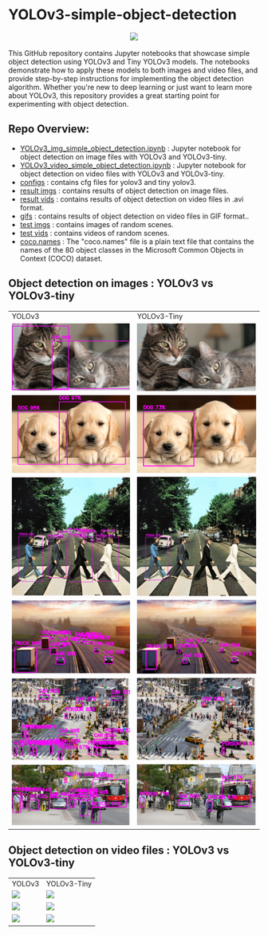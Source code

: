 # YOLOv3-simple-object-detection

<p align="center">
    <img src="https://github.com/mohamedamine99/YOLOv3-simple-object-detection/blob/main/gifs/YOLOv3/traffic.gif" width=470></td>
</p>

This GitHub repository contains Jupyter notebooks that showcase simple object detection using YOLOv3 and Tiny YOLOv3 models. 
The notebooks demonstrate how to apply these models to both images and video files, and provide step-by-step instructions for implementing the object detection algorithm. 
Whether you're new to deep learning or just want to learn more about YOLOv3, this repository provides a great starting point for experimenting with object detection.

## Repo Overview:
* [YOLOv3_img_simple_object_detection.ipynb](https://github.com/mohamedamine99/YOLOv3-simple-object-detection/blob/main/YOLOv3_img_simple_object_detection%20.ipynb) : Jupyter notebook for object detection on image files with YOLOv3 and YOLOv3-tiny.
* [YOLOv3_video_simple_object_detection.ipynb](https://github.com/mohamedamine99/YOLOv3-simple-object-detection/blob/main/YOLOv3_video_simple_object_detection.ipynb) : Jupyter notebook for object detection on video files with YOLOv3 and YOLOv3-tiny.
* [configs](https://github.com/mohamedamine99/YOLOv3-simple-object-detection/tree/main/configs) : contains cfg files for yolov3 and tiny yolov3.
* [result imgs](https://github.com/mohamedamine99/YOLOv3-simple-object-detection/tree/main/result%20imgs) : contains results of object detection on image files.
* [result vids](https://github.com/mohamedamine99/YOLOv3-simple-object-detection/tree/main/result%20vids) : contains results of object detection on video files in .avi format.
* [gifs](https://github.com/mohamedamine99/YOLOv3-simple-object-detection/tree/main/gifs) : contains results of object detection on video files in GIF format..
* [test imgs](https://github.com/mohamedamine99/YOLOv3-simple-object-detection/tree/main/test%20imgs) : contains images of random scenes.
* [test vids](https://github.com/mohamedamine99/YOLOv3-simple-object-detection/tree/main/test%20vids) : contains videos of random scenes.
* [coco.names](https://github.com/mohamedamine99/YOLOv3-simple-object-detection/blob/main/coco.names) : The "coco.names" file is a plain text file that contains the names of the 80 object classes in the Microsoft Common Objects in Context (COCO) dataset.


## Object detection on images : YOLOv3 vs YOLOv3-tiny

<div align="center">  
<table style="margin: 0 auto; border-style: none; width:100%">
  <tr>
    <td>YOLOv3</td>
    <td>YOLOv3-Tiny</td>
  </tr>

  <tr>
    <td><img src="https://github.com/mohamedamine99/YOLOv3-simple-object-detection/blob/main/result%20imgs/YOLOv3/2%20cats.PNG" width=280></td>
    <td><img src=https://github.com/mohamedamine99/YOLOv3-simple-object-detection/blob/main/result%20imgs/YOLOv3_tiny/2%20cats.PNG width=280></td>
  </tr>
  
  
  <tr>
    <td><img src="https://github.com/mohamedamine99/YOLOv3-simple-object-detection/blob/main/result%20imgs/YOLOv3/2%20dogs.PNG" width=280></td>
    <td><img src="https://github.com/mohamedamine99/YOLOv3-simple-object-detection/blob/main/result%20imgs/YOLOv3_tiny/2%20dogs.PNG" width=280></td>
  </tr>
  
  <tr>
    <td><img src="https://github.com/mohamedamine99/YOLOv3-simple-object-detection/blob/main/result%20imgs/YOLOv3/people%20crossing%20the%20street.jpg" width=280></td>
    <td><img src="https://github.com/mohamedamine99/YOLOv3-simple-object-detection/blob/main/result%20imgs/YOLOv3_tiny/people%20crossing%20the%20street.jpg" width=280></td>
  </tr>
 
  <tr>
    <td><img src="https://github.com/mohamedamine99/YOLOv3-simple-object-detection/blob/main/result%20imgs/YOLOv3/highway.PNG" width=280></td>
    <td><img src="https://github.com/mohamedamine99/YOLOv3-simple-object-detection/blob/main/result%20imgs/YOLOv3_tiny/highway.PNG" width=280></td>
  </tr>
  
  <tr>
    <td><img src="https://github.com/mohamedamine99/YOLOv3-simple-object-detection/blob/main/result%20imgs/YOLOv3/nyc%20street.PNG" width=280></td>
    <td><img src="https://github.com/mohamedamine99/YOLOv3-simple-object-detection/blob/main/result%20imgs/YOLOv3_tiny/nyc%20street.PNG" width=280></td>
  </tr>

    
   <tr>
    <td><img src="https://github.com/mohamedamine99/YOLOv3-simple-object-detection/blob/main/result%20imgs/YOLOv3/street%202.PNG" width=280></td>
    <td><img src="https://github.com/mohamedamine99/YOLOv3-simple-object-detection/blob/main/result%20imgs/YOLOv3_tiny/street%202.PNG" width=280></td>
    </tr>
  
      
  
</table>
</div>

## Object detection on video files : YOLOv3 vs YOLOv3-tiny

<div align="center">  
<table style="margin: 0 auto; border-style: none; width:100%">
  <tr>
    <td>YOLOv3</td>
    <td>YOLOv3-Tiny</td>
  </tr>

  <tr>
    <td><img src="https://github.com/mohamedamine99/YOLOv3-simple-object-detection/blob/main/gifs/YOLOv3/traffic.gif" width=280></td>
    <td><img src=https://github.com/mohamedamine99/YOLOv3-simple-object-detection/blob/main/gifs/YOLOv3_tiny/traffic.gif width=280></td>
  </tr>
  
  
  <tr>
    <td><img src="https://github.com/mohamedamine99/YOLOv3-simple-object-detection/blob/main/gifs/YOLOv3/dog%20video%202.gif" width=280></td>
    <td><img src="hhttps://github.com/mohamedamine99/YOLOv3-simple-object-detection/blob/main/gifs/YOLOv3_tiny/dog%20video%202.gif" width=280></td>
  </tr>
  
  <tr>
    <td><img src="https://github.com/mohamedamine99/YOLOv3-simple-object-detection/blob/main/gifs/YOLOv3/cat%20video%202.gif" width=280></td>
    <td><img src="https://github.com/mohamedamine99/YOLOv3-simple-object-detection/blob/main/gifs/YOLOv3_tiny/cat%20video%202.gif" width=280></td>
  </tr>
      
  
</table>
</div>

